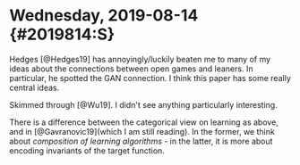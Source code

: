Wednesday, 2019-08-14 {#2019814:S}
=====================

Hedges [@Hedges19] has annoyingly/luckily beaten me to many of my ideas
about the connections between open games and leaners. In particular, he
spotted the GAN connection. I think this paper has some really central
ideas.

Skimmed through [@Wu19]. I didn't see anything particularly interesting.

There is a difference between the categorical view on learning as above,
and in [@Gavranovic19](which I am still reading). In the former, we
think about *composition of learning algorithms* - in the latter, it is
more about encoding invariants of the target function.

